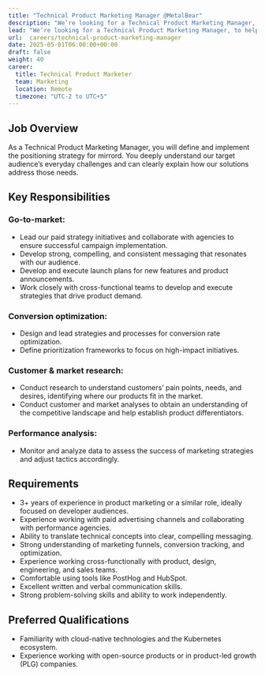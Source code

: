 ```yaml
---
title: "Technical Product Marketing Manager @MetalBear"
description: "We’re looking for a Technical Product Marketing Manager, to help us define and implement the positioning strategy for mirrord. "
lead: "We’re looking for a Technical Product Marketing Manager, to help us define and implement the positioning strategy for mirrord. "
url:  careers/technical-product-marketing-manager
date: 2025-05-01T06:00:00+00:00
draft: false
weight: 40
career:
  title: Technical Product Marketer
  team: Marketing
  location: Remote
  timezone: "UTC-2 to UTC+5"
---
```


## Job Overview

As a Technical Product Marketing Manager, you will define and implement the positioning strategy for mirrord. You deeply understand our target audience’s everyday challenges and can clearly explain how our solutions address those needs.

## Key Responsibilities

### Go-to-market:

- Lead our paid strategy initiatives and collaborate with agencies to ensure successful campaign implementation.
- Develop strong, compelling, and consistent messaging that resonates with our audience.
- Develop and execute launch plans for new features and product announcements.
- Work closely with cross-functional teams to develop and execute strategies that drive product demand.

### Conversion optimization:

- Design and lead strategies and processes for conversion rate optimization.
- Define prioritization frameworks to focus on high-impact initiatives.

### Customer & market research:

- Conduct research to understand customers’ pain points, needs, and desires, identifying where our products fit in the market.
- Conduct customer and market analyses to obtain an understanding of the competitive landscape and help establish product differentiators.

### Performance analysis:

- Monitor and analyze data to assess the success of marketing strategies and adjust tactics accordingly.

## Requirements

- 3+ years of experience in product marketing or a similar role, ideally focused on developer audiences.
- Experience working with paid advertising channels and collaborating with performance agencies.
- Ability to translate technical concepts into clear, compelling messaging.
- Strong understanding of marketing funnels, conversion tracking, and optimization.
- Experience working cross-functionally with product, design, engineering, and sales teams.
- Comfortable using tools like PostHog and HubSpot.
- Excellent written and verbal communication skills.
- Strong problem-solving skills and ability to work independently.

## Preferred  Qualifications

- Familiarity with cloud-native technologies and the Kubernetes ecosystem.
- Experience working with open-source products or in product-led growth (PLG) companies.
